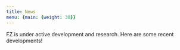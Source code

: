 ```yaml
---
title: News
menu: {main: {weight: 30}}
---
```


FZ is under active development and research.  Here are some recent developments!

